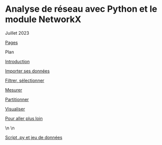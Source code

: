 # Analyse de réseau avec Python et le module NetworkX

Juillet 2023

[Pages](https://beauguitte.github.io/analyse-de-reseau-avec-python/)

Plan

[Introduction](https://beauguitte.github.io/analyse-de-reseau-avec-python/)

[Importer ses données](https://beauguitte.github.io/analyse-de-reseau-avec-python/C1_importer.html)

[Filtrer, sélectionner](https://beauguitte.github.io/analyse-de-reseau-avec-python/C2_filtrer.html)

[Mesurer](https://beauguitte.github.io/analyse-de-reseau-avec-python/C3_mesurer.html)

[Partitionner](https://beauguitte.github.io/analyse-de-reseau-avec-python/C4_partitions.html)

[Visualiser](https://beauguitte.github.io/analyse-de-reseau-avec-python/C6_visualiser.html)

[Pour aller plus loin](https://beauguitte.github.io/analyse-de-reseau-avec-python/conclusion.html)

\n
\n

[Script .py et jeu de données](https://github.com/beauguitte/analyse-de-reseau-avec-python/blob/main/2023_07_networkx.zip)
